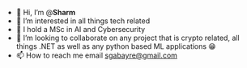- 👋 Hi, I’m @__Sharm__
- 👀 I’m interested in all things tech related
- 🌱 I hold a MSc in AI and Cybersecurity
- 💞️ I’m looking to collaborate on any project that is crypto related, all things .NET as well as any python based ML applications 😁
- 📫 How to reach me email sgabayre@gmail.com

<!---
SharmarkeAhmedGabayre/SharmarkeAhmedGabayre is a ✨ special ✨ repository because its `README.md` (this file) appears on your GitHub profile.
You can click the Preview link to take a look at your changes.
--->
